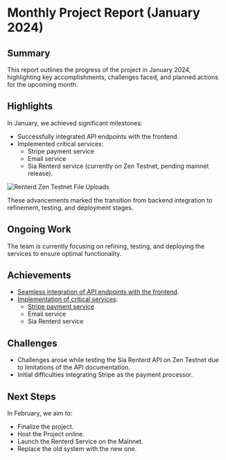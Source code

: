 # Monthly Project Report (January 2024)

## Summary

This report outlines the progress of the project in January 2024, highlighting key accomplishments, challenges faced, and planned actions for the upcoming month.

## Highlights

In January, we achieved significant milestones:

- Successfully integrated API endpoints with the frontend.
- Implemented critical services:
  - Stripe payment service
  - Email service
  - Sia Renterd service (currently on Zen Testnet, pending mainnet release).

![Renterd Zen Testnet File Uploads](https://i.ibb.co/NCjP4WV/Screenshot-2024-02-02-at-1-38-35-PM.png)

These advancements marked the transition from backend integration to refinement, testing, and deployment stages.

## Ongoing Work

The team is currently focusing on refining, testing, and deploying the services to ensure optimal functionality.

## Achievements

- [Seamless integration of API endpoints with the frontend](https://shorturl.at/kuO48).
- [Implementation of critical services](https://shorturl.at/isX48):
  - [Stripe payment service](https://github.com/Daltonic/sia_people_learn_backend/tree/main/src/resources/processors)
  - Email service
  - Sia Renterd service

## Challenges

- Challenges arose while testing the Sia Renterd API on Zen Testnet due to limitations of the API documentation.
- Initial difficulties integrating Stripe as the payment processor.

## Next Steps

In February, we aim to:

- Finalize the project.
- Host the Project online.
- Launch the Renterd Service on the Mainnet.
- Replace the old system with the new one.
